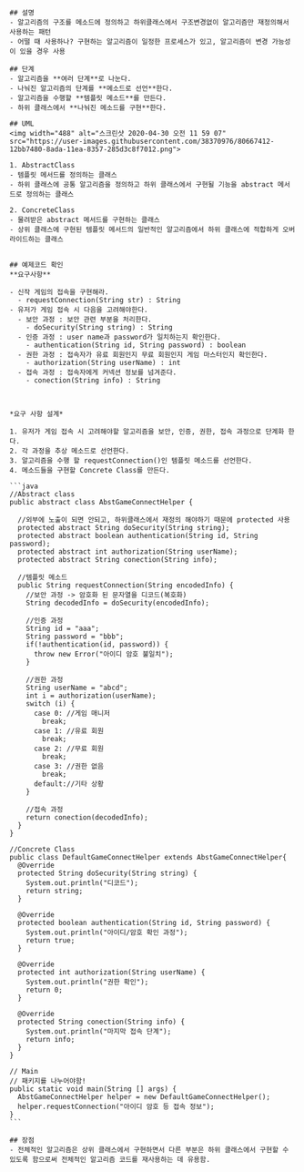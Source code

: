 ````# 3. Template Method Pattern

## 설명
- 알고리즘의 구조를 메소드에 정의하고 하위클래스에서 구조변경없이 알고리즘만 재정의해서 사용하는 패턴
- 어떨 때 사용하나? 구현하는 알고리즘이 일정한 프로세스가 있고, 알고리즘이 변경 가능성이 있을 경우 사용

## 단계
- 알고리즘을 **여러 단계**로 나눈다.
- 나눠진 알고리즘의 단계를 **메소드로 선언**한다.
- 알고리즘을 수행할 **템플릿 메소드**를 만든다.
- 하위 클래스에서 **나눠진 메소드를 구현**한다.

## UML
<img width="488" alt="스크린샷 2020-04-30 오전 11 59 07" src="https://user-images.githubusercontent.com/38370976/80667412-12bb7480-8ada-11ea-8357-285d3c8f7012.png">

1. AbstractClass
- 템플릿 메서드를 정의하는 클래스
- 하위 클래스에 공통 알고리즘을 정의하고 하위 클래스에서 구현될 기능을 abstract 메서드로 정의하는 클래스

2. ConcreteClass
- 물려받은 abstract 메서드를 구현하는 클래스
- 상위 클래스에 구현된 템플릿 메서드의 일반적인 알고리즘에서 하위 클래스에 적합하게 오버라이드하는 클래스


## 예제코드 확인
**요구사항**

- 신작 게임의 접속을 구현해라.
  - requestConnection(String str) : String
- 유저가 게임 접속 시 다음을 고려해야한다.
  - 보안 과정 : 보안 관련 부분을 처리한다.
    - doSecurity(String string) : String
  - 인증 과정 : user name과 password가 일치하는지 확인한다.
    - authentication(String id, String password) : boolean
  - 권한 과정 : 접속자가 유료 회원인지 무료 회원인지 게임 마스터인지 확인한다.
    - authorization(String userName) : int
  - 접속 과정 : 접속자에게 커넥션 정보를 넘겨준다.
    - conection(String info) : String



*요구 사항 설계*

1. 유저가 게임 접속 시 고려해야할 알고리즘을 보안, 인증, 권한, 접속 과정으로 단계화 한다.
2. 각 과정을 추상 메소드로 선언한다.
3. 알고리즘을 수행 할 requestConnection()인 템플릿 메소드를 선언한다.
4. 메소드들을 구현할 Concrete Class를 만든다.

```java
//Abstract class
public abstract class AbstGameConnectHelper {

  //외부에 노출이 되면 안되고, 하위클래스에서 재정의 해야하기 때문에 protected 사용
  protected abstract String doSecurity(String string);
  protected abstract boolean authentication(String id, String password);
  protected abstract int authorization(String userName);
  protected abstract String conection(String info);

  //템플릿 메소드
  public String requestConnection(String encodedInfo) {
    //보안 과정 -> 암호화 된 문자열을 디코드(복호화)
    String decodedInfo = doSecurity(encodedInfo);

    //인증 과정
    String id = "aaa";
    String password = "bbb";
    if(!authentication(id, password)) {
      throw new Error("아이디 암호 불일치");
    }

    //권한 과정
    String userName = "abcd";
    int i = authorization(userName);
    switch (i) {
      case 0: //게임 매니저
        break;
      case 1: //유료 회원
        break;
      case 2: //무료 회원
        break;
      case 3: //권한 없음
        break;
      default://기타 상황
    }

    //접속 과정
    return conection(decodedInfo);
  }
}

//Concrete Class
public class DefaultGameConnectHelper extends AbstGameConnectHelper{
  @Override
  protected String doSecurity(String string) {
    System.out.println("디코드");
    return string;
  }

  @Override
  protected boolean authentication(String id, String password) {
    System.out.println("아이디/암호 확인 과정");
    return true;
  }

  @Override
  protected int authorization(String userName) {
    System.out.println("권한 확인");
    return 0;
  }

  @Override
  protected String conection(String info) {
    System.out.println("마지막 접속 단계");
    return info;
  }
}

// Main
// 패키지를 나누어야함!
public static void main(String [] args) {
  AbstGameConnectHelper helper = new DefaultGameConnectHelper();
  helper.requestConnection("아이디 암호 등 접속 정보");
}
```

## 장점
- 전체적인 알고리즘은 상위 클래스에서 구현하면서 다른 부분은 하위 클래스에서 구현할 수 있도록 함으로써 전체적인 알고리즘 코드를 재사용하는 데 유용함.
